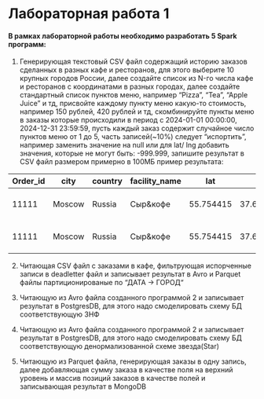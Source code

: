 # Лабораторная работа 1
#### В рамках лабораторной работы необходимо разработать 5 **Spark** программ:

1. Генерирующая текстовый CSV файл содержащий историю заказов сделанных в разных кафе и ресторанов, для этого выберите 10 крупных городов России, далее создайте список из N-го числа кафе и ресторанов с координатами в разных городах, далее создайте стандартный список пунктов меню, например “Pizza”, “Tea”, “Apple Juice” и тд, присвойте каждому пункту меню какую-то стоимость, например 150 рублей, 420 рублей и тд, скомбинируйте пункты меню в заказы которые происходили в период с 2024-01-01 00:00:00, 2024-12-31  23:59:59, пусть каждый заказ содержит случайное число пунктов меню от 1 до 5, часть записей(~10%) следует “испортить”, например заменить значение на null или для lat/ lng добавить значения, которые не могут быть: -999.999, запишите результат в CSV файл размером примерно в 100МБ пример результата:
	

| Order_id | city   | country | facility_name | lat       | lng       | menu_item     | price | datetime            |
| -------- | ------ | ------- | ------------- | --------- | --------- | ------------- | ----- | ------------------- |
|    11111 | Moscow | Russia  | Сыр&кофе      | 55.754415 | 37.646450 | “Apple Juice” | 300   | 2024-03-01 16:35:10 |
|    11111 | Moscow | Russia  | Сыр&кофе      | 55.754415 | 37.646450 | “Cake”        | 400   | 2024-03-01 16:35:10 |
	

2. Читающая CSV файл с заказами в кафе, фильтрующая испорченные записи в deadletter файл и записывает результат в Avro и Parquet файлы партиционированые по “ДАТА -> ГОРОД“

3. Читающую из Avro файла созданного программой 2 и записывает результат в PostgresDB, для этого надо смоделировать схему БД соответствующую 3НФ

4. Читающую из Avro файла созданного программой 2 и записывает результат в PostgresDB, для этого надо смоделировать схему БД соответствующую денормализованной схеме звезда(Star)

5. Читающую из Parquet файла, генерирующая заказы в одну запись, далее добавляющая сумму заказа в качестве поля на верхний уровень и массив позиций заказов в качестве полей и записывающая результат в MongoDB 
